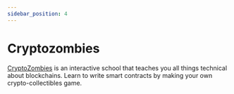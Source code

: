 ```yaml
---
sidebar_position: 4
---
```


# Cryptozombies

[CryptoZombies](cryptozombies.io) is an interactive school that teaches you all things technical about blockchains. Learn to write smart contracts by making your own crypto-collectibles game.

